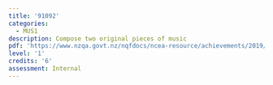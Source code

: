 ```yaml
---
title: '91092'
categories:
  - MUS1
description: Compose two original pieces of music
pdf: 'https://www.nzqa.govt.nz/nqfdocs/ncea-resource/achievements/2019/as91092.pdf'
level: '1'
credits: '6'
assessment: Internal
---
```


